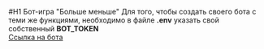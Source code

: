 #H1 Бот-игра "Больше меньше"
Для того, чтобы создать своего бота с теми же функциями, необходимо в файле __.env__ указать свой собственный __BOT_TOKEN__  
[Ссылка на бота](https://web.telegram.org/a/#6171316890)
